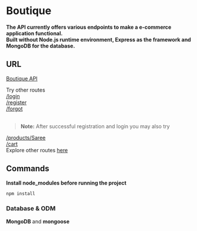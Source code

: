 # Boutique
**The API currently offers various endpoints to make a e-commerce application functional.<br>
Built without Node.js runtime environment, Express as the framework and MongoDB for the database.**

## URL

[Boutique API](https://secret-citadel-74597.herokuapp.com)

Try other routes <br>
[/login](https://secret-citadel-74597.herokuapp.com/login) <br>
[/register](https://secret-citadel-74597.herokuapp.com/register) <br>
[/forgot](https://secret-citadel-74597.herokuapp.com/forgot)<br><br>

> **Note:** After successful registration and login you may also try

[/products/Saree](https://secret-citadel-74597.herokuapp.com/products/Saree) <br>
[/cart](https://secret-citadel-74597.herokuapp.com/cart) <br>
Explore other routes [here](https://github.com/aviation0/Boutique/tree/master/routes)


## Commands

**Install node_modules before running the project**
```javascript
npm install
```

### Database & ODM
**MongoDB** and **mongoose**

